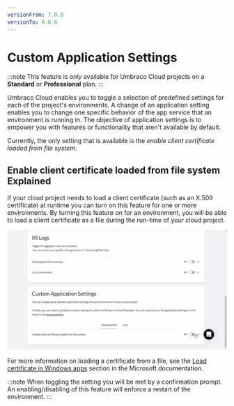 ```yaml
---
versionFrom: 7.0.0
versionTo: 9.0.0
---
```


# Custom Application Settings

:::note
This feature is *only* available for Umbraco Cloud projects on a **Standard** or **Professional** plan.
:::

Umbraco Cloud enables you to toggle a selection of predefined settings for each of the project's environments.
A change of an application setting enables you to change one specific behavior of the app service that an environment is running in. The objective of application settings is to empower you with features or functionality that aren't available by default.

Currently, the only setting that is available is the _enable client certificate loaded from file system_.

## Enable client certificate loaded from file system Explained
If your cloud project needs to load a client certificate (such as an X.509 certificate) at runtime you can turn on this feature for one or more environments.
By turning this feature on for an environment, you will be able to load a client certificate as a file during the run-time of your cloud project.

![Enable Client Certificate](Images/EnableClientCertificateLoadedFromFileSystem.gif)

For more information on loading a certificate from a file, see the [Load certificate in Windows apps](https://docs.microsoft.com/en-us/azure/app-service/configure-ssl-certificate-in-code#load-certificate-from-file) section in the Microsoft documentation.

:::note
When toggling the setting you will be met by a confirmation prompt. An enabling/disabling of this feature will enforce a restart of the environment.
:::
